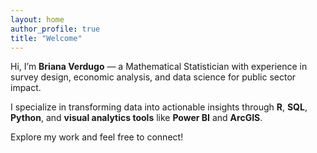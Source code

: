 ```yaml
---
layout: home
author_profile: true
title: "Welcome"
---
```


Hi, I’m **Briana Verdugo** — a Mathematical Statistician with experience in survey design, economic analysis, and data science for public sector impact.

I specialize in transforming data into actionable insights through **R**, **SQL**, **Python**, and **visual analytics tools** like **Power BI** and **ArcGIS**.

Explore my work and feel free to connect!
